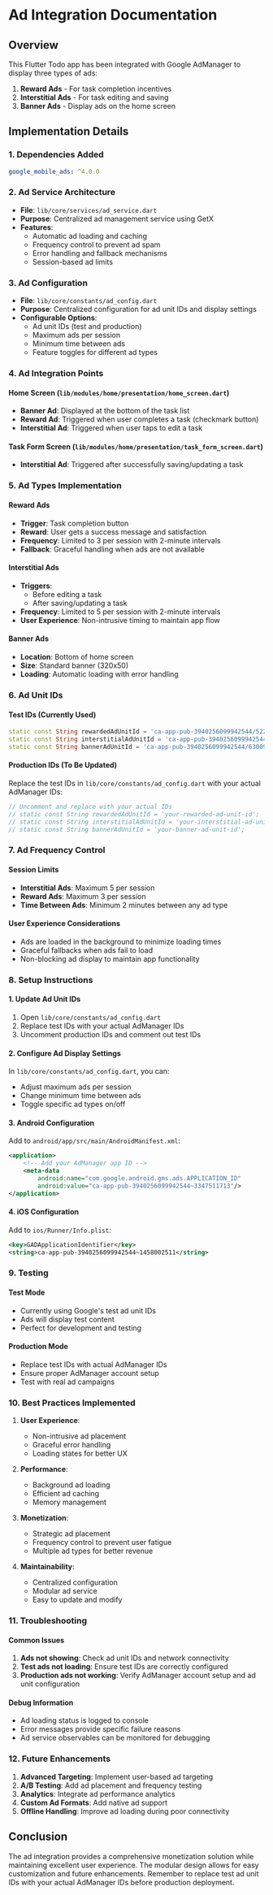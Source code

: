 # Ad Integration Documentation

## Overview
This Flutter Todo app has been integrated with Google AdManager to display three types of ads:
1. **Reward Ads** - For task completion incentives
2. **Interstitial Ads** - For task editing and saving
3. **Banner Ads** - Display ads on the home screen

## Implementation Details

### 1. Dependencies Added
```yaml
google_mobile_ads: ^4.0.0
```

### 2. Ad Service Architecture
- **File**: `lib/core/services/ad_service.dart`
- **Purpose**: Centralized ad management service using GetX
- **Features**:
  - Automatic ad loading and caching
  - Frequency control to prevent ad spam
  - Error handling and fallback mechanisms
  - Session-based ad limits

### 3. Ad Configuration
- **File**: `lib/core/constants/ad_config.dart`
- **Purpose**: Centralized configuration for ad unit IDs and display settings
- **Configurable Options**:
  - Ad unit IDs (test and production)
  - Maximum ads per session
  - Minimum time between ads
  - Feature toggles for different ad types

### 4. Ad Integration Points

#### Home Screen (`lib/modules/home/presentation/home_screen.dart`)
- **Banner Ad**: Displayed at the bottom of the task list
- **Reward Ad**: Triggered when user completes a task (checkmark button)
- **Interstitial Ad**: Triggered when user taps to edit a task

#### Task Form Screen (`lib/modules/home/presentation/task_form_screen.dart`)
- **Interstitial Ad**: Triggered after successfully saving/updating a task

### 5. Ad Types Implementation

#### Reward Ads
- **Trigger**: Task completion button
- **Reward**: User gets a success message and satisfaction
- **Frequency**: Limited to 3 per session with 2-minute intervals
- **Fallback**: Graceful handling when ads are not available

#### Interstitial Ads
- **Triggers**: 
  - Before editing a task
  - After saving/updating a task
- **Frequency**: Limited to 5 per session with 2-minute intervals
- **User Experience**: Non-intrusive timing to maintain app flow

#### Banner Ads
- **Location**: Bottom of home screen
- **Size**: Standard banner (320x50)
- **Loading**: Automatic loading with error handling

### 6. Ad Unit IDs

#### Test IDs (Currently Used)
```dart
static const String rewardedAdUnitId = 'ca-app-pub-3940256099942544/5224354917';
static const String interstitialAdUnitId = 'ca-app-pub-3940256099942544/1033173712';
static const String bannerAdUnitId = 'ca-app-pub-3940256099942544/6300978111';
```

#### Production IDs (To Be Updated)
Replace the test IDs in `lib/core/constants/ad_config.dart` with your actual AdManager IDs:
```dart
// Uncomment and replace with your actual IDs
// static const String rewardedAdUnitId = 'your-rewarded-ad-unit-id';
// static const String interstitialAdUnitId = 'your-interstitial-ad-unit-id';
// static const String bannerAdUnitId = 'your-banner-ad-unit-id';
```

### 7. Ad Frequency Control

#### Session Limits
- **Interstitial Ads**: Maximum 5 per session
- **Reward Ads**: Maximum 3 per session
- **Time Between Ads**: Minimum 2 minutes between any ad type

#### User Experience Considerations
- Ads are loaded in the background to minimize loading times
- Graceful fallbacks when ads fail to load
- Non-blocking ad display to maintain app functionality

### 8. Setup Instructions

#### 1. Update Ad Unit IDs
1. Open `lib/core/constants/ad_config.dart`
2. Replace test IDs with your actual AdManager IDs
3. Uncomment production IDs and comment out test IDs

#### 2. Configure Ad Display Settings
In `lib/core/constants/ad_config.dart`, you can:
- Adjust maximum ads per session
- Change minimum time between ads
- Toggle specific ad types on/off

#### 3. Android Configuration
Add to `android/app/src/main/AndroidManifest.xml`:
```xml
<application>
    <!-- Add your AdManager app ID -->
    <meta-data
        android:name="com.google.android.gms.ads.APPLICATION_ID"
        android:value="ca-app-pub-3940256099942544~3347511713"/>
</application>
```

#### 4. iOS Configuration
Add to `ios/Runner/Info.plist`:
```xml
<key>GADApplicationIdentifier</key>
<string>ca-app-pub-3940256099942544~1458002511</string>
```

### 9. Testing

#### Test Mode
- Currently using Google's test ad unit IDs
- Ads will display test content
- Perfect for development and testing

#### Production Mode
- Replace test IDs with actual AdManager IDs
- Ensure proper AdManager account setup
- Test with real ad campaigns

### 10. Best Practices Implemented

1. **User Experience**:
   - Non-intrusive ad placement
   - Graceful error handling
   - Loading states for better UX

2. **Performance**:
   - Background ad loading
   - Efficient ad caching
   - Memory management

3. **Monetization**:
   - Strategic ad placement
   - Frequency control to prevent user fatigue
   - Multiple ad types for better revenue

4. **Maintainability**:
   - Centralized configuration
   - Modular ad service
   - Easy to update and modify

### 11. Troubleshooting

#### Common Issues
1. **Ads not showing**: Check ad unit IDs and network connectivity
2. **Test ads not loading**: Ensure test IDs are correctly configured
3. **Production ads not working**: Verify AdManager account setup and ad unit configuration

#### Debug Information
- Ad loading status is logged to console
- Error messages provide specific failure reasons
- Ad service observables can be monitored for debugging

### 12. Future Enhancements

1. **Advanced Targeting**: Implement user-based ad targeting
2. **A/B Testing**: Add ad placement and frequency testing
3. **Analytics**: Integrate ad performance analytics
4. **Custom Ad Formats**: Add native ad support
5. **Offline Handling**: Improve ad loading during poor connectivity

## Conclusion

The ad integration provides a comprehensive monetization solution while maintaining excellent user experience. The modular design allows for easy customization and future enhancements. Remember to replace test ad unit IDs with your actual AdManager IDs before production deployment. 